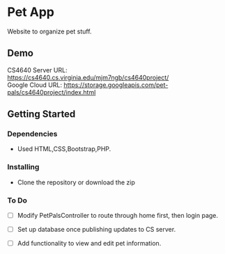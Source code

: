 # Pet App

Website to organize pet stuff.

## Demo

CS4640 Server URL: https://cs4640.cs.virginia.edu/mjm7ngb/cs4640project/<br>
Google Cloud URL: https://storage.googleapis.com/pet-pals/cs4640project/index.html

## Getting Started

### Dependencies

* Used HTML,CSS,Bootstrap,PHP.


### Installing

* Clone the repository or download the zip


### To Do
- [ ] Modify PetPalsController to route through home first, then login page.
- [ ] Set up database once publishing updates to CS server.
- [ ] Add functionality to view and edit pet information.


